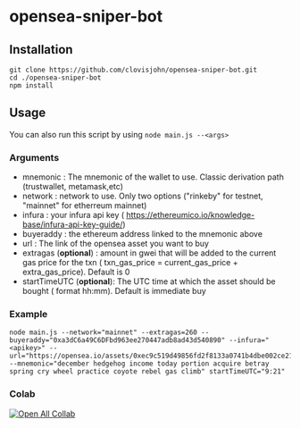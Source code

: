 # opensea-sniper-bot

## Installation
```
git clone https://github.com/clovisjohn/opensea-sniper-bot.git
cd ./opensea-sniper-bot
npm install
```
## Usage
You can also run this script by using `node main.js --<args>`

### Arguments
- mnemonic : The mnemonic of the wallet to use. Classic derivation path (trustwallet, metamask,etc)
- network : network to use. Only two options ("rinkeby" for testnet, "mainnet" for etherreum mainnet)
- infura : your infura api key ( https://ethereumico.io/knowledge-base/infura-api-key-guide/)
- buyeraddy : the ethereum address linked to the mnemonic above
- url : The link of the opensea asset you want to buy
- extragas (**optional**) : amount in gwei that will be added to the current gas price for the txn ( txn_gas_price = current_gas_price + extra_gas_price). Default is 0
- startTimeUTC (**optional**): The UTC time at which the asset should be bought ( format hh:mm). Default is immediate buy

### Example
```
node main.js --network="mainnet" --extragas=260 --buyeraddy="0xa3dC6a49C6DFbd963ee270447adb8ad43d540890" --infura="<apikey>" --url="https://opensea.io/assets/0xec9c519d49856fd2f8133a0741b4dbe002ce211b/2197" --mnemonic="december hedgehog income today portion acquire betray spring cry wheel practice coyote rebel gas climb" startTimeUTC="9:21"
```

### Colab
[![Open All Collab](https://colab.research.google.com/assets/colab-badge.svg)](https://githubtocolab.com/clovisjohn/opensea-sniper-bot/blob/main/notebook.ipynb)


